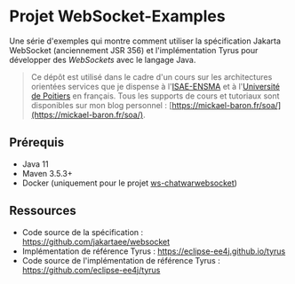 # Projet WebSocket-Examples

Une série d'exemples qui montre comment utiliser la spécification Jakarta WebSocket (anciennement JSR 356) et l'implémentation Tyrus pour développer des *WebSockets* avec le langage Java.

> Ce dépôt est utilisé dans le cadre d'un cours sur les architectures orientées services que je dispense à l'[ISAE-ENSMA](https://www.ensma.fr) et à l'[Université de Poitiers](http://www.univ-poitiers.fr/) en français. Tous les supports de cours et tutoriaux sont disponibles sur mon blog personnel : [https://mickael-baron.fr/soa/](https://mickael-baron.fr/soa/).

## Prérequis

* Java 11
* Maven 3.5.3+
* Docker (uniquement pour le projet [ws-chatwarwebsocket](ws-chatwarwebsocket/))

## Ressources

* Code source de la spécification : <https://github.com/jakartaee/websocket>
* Implémentation de référence Tyrus : <https://eclipse-ee4j.github.io/tyrus>
* Code source de l'implémentation de référence Tyrus : <https://github.com/eclipse-ee4j/tyrus>
